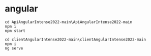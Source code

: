 # angular

```
cd ApiAngularIntense2022-main\ApiAngularIntense2022-main
npm i
npm start
```

```
cd clientAngularIntense2022-main\clientAngularIntense2022-main
npm i
ng serve
```
